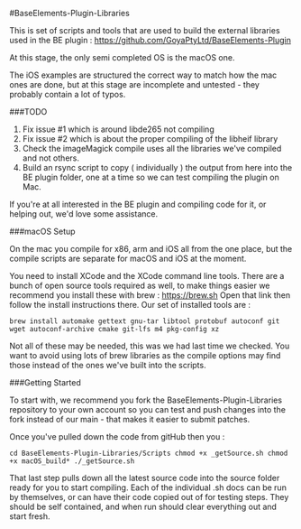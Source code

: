 #BaseElements-Plugin-Libraries

This is set of scripts and tools that are used to build the external libraries used in the BE plugin : https://github.com/GoyaPtyLtd/BaseElements-Plugin

At this stage, the only semi completed OS is the macOS one.  

The iOS examples are structured the correct way to match how the mac ones are done, but at this stage are incomplete and untested - they probably contain a lot of typos.  

###TODO 

1. Fix issue #1 which is around libde265 not compiling
2. Fix issue #2 which is about the proper compiling of the libheif library
3. Check the imageMagick compile uses all the libraries we've compiled and not others.
4. Build an rsync script to copy ( individually ) the output from here into the BE plugin folder, one at a time so we can test compiling the plugin on Mac.

If you're at all interested in the BE plugin and compiling code for it, or helping out, we'd love some assistance.


###macOS Setup

On the mac you compile for x86, arm and iOS all from the one place, but the compile scripts are separate for macOS and iOS at the moment.  

You need to install XCode and the XCode command line tools.  There are a bunch of open source tools required as well, to make things easier we recommend you install these with brew : https://brew.sh  Open that link then follow the install instructions there.  Our set of installed tools are :

`brew install automake gettext gnu-tar libtool protobuf autoconf git wget autoconf-archive cmake git-lfs m4 pkg-config xz`

Not all of these may be needed, this was we had last time we checked.  You want to avoid using lots of brew libraries as the compile options may find those instead of the ones we've built into the scripts.

###Getting Started

To start with, we recommend you fork the BaseElements-Plugin-Libraries repository to your own account so you can test and push changes into the fork instead of our main - that makes it easier to submit patches.

Once you've pulled down the code from gitHub then you :

`cd BaseElements-Plugin-Libraries/Scripts
chmod +x _getSource.sh
chmod +x macOS_build*
./_getSource.sh`

That last step pulls down all the latest source code into the source folder ready for you to start compiling.  Each of the individual .sh docs can be run by themselves, or can have their code copied out of for testing steps.  They should be self contained, and when run should clear everything out and start fresh.